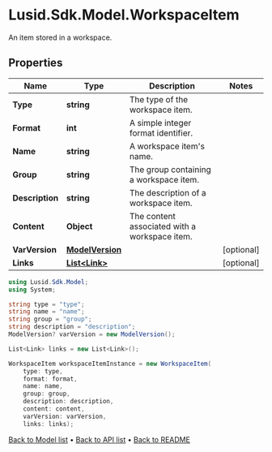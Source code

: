 # Lusid.Sdk.Model.WorkspaceItem
An item stored in a workspace.

## Properties

Name | Type | Description | Notes
------------ | ------------- | ------------- | -------------
**Type** | **string** | The type of the workspace item. | 
**Format** | **int** | A simple integer format identifier. | 
**Name** | **string** | A workspace item&#39;s name. | 
**Group** | **string** | The group containing a workspace item. | 
**Description** | **string** | The description of a workspace item. | 
**Content** | **Object** | The content associated with a workspace item. | 
**VarVersion** | [**ModelVersion**](ModelVersion.md) |  | [optional] 
**Links** | [**List&lt;Link&gt;**](Link.md) |  | [optional] 

```csharp
using Lusid.Sdk.Model;
using System;

string type = "type";
string name = "name";
string group = "group";
string description = "description";
ModelVersion? varVersion = new ModelVersion();

List<Link> links = new List<Link>();

WorkspaceItem workspaceItemInstance = new WorkspaceItem(
    type: type,
    format: format,
    name: name,
    group: group,
    description: description,
    content: content,
    varVersion: varVersion,
    links: links);
```

[Back to Model list](../README.md#documentation-for-models) &#8226; [Back to API list](../README.md#documentation-for-api-endpoints) &#8226; [Back to README](../README.md)
